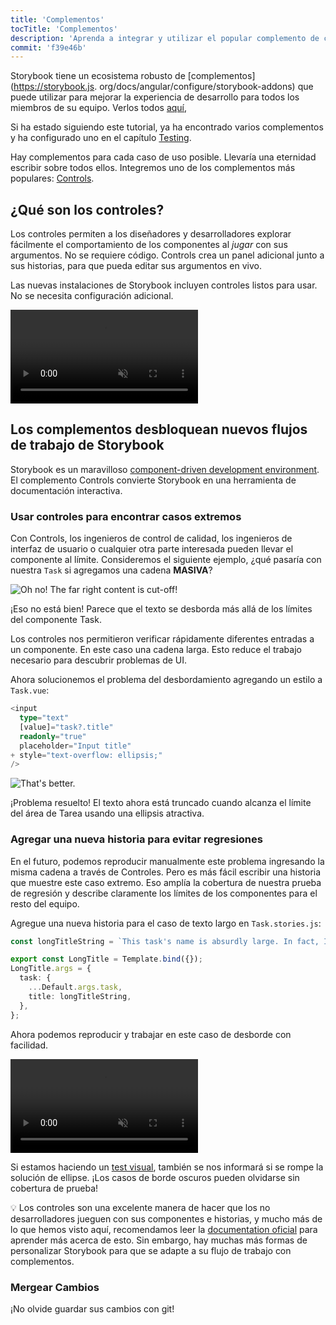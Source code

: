 ```yaml
---
title: 'Complementos'
tocTitle: 'Complementos'
description: 'Aprenda a integrar y utilizar el popular complemento de controles'
commit: 'f39e46b'
---
```


Storybook tiene un ecosistema robusto de [complementos](https://storybook.js.
org/docs/angular/configure/storybook-addons) que puede utilizar para mejorar la experiencia de desarrollo para todos
los miembros de su equipo. Verlos todos [aquí](https://storybook.js.org/addons),

Si ha estado siguiendo este tutorial, ya ha encontrado varios complementos y ha configurado uno en el capítulo [Testing](/intro-to-storybook/angular/es/test/).

Hay complementos para cada caso de uso posible. Llevaría una eternidad escribir sobre todos ellos. Integremos uno de
los complementos más populares: [Controls](https://storybook.js.org/docs/angular/essentials/controls).

## ¿Qué son los controles?

Los controles permiten a los diseñadores y desarrolladores explorar fácilmente el comportamiento de los componentes
al _jugar_ con sus argumentos. No se requiere código. Controls crea un panel adicional junto a sus historias, para
que pueda editar sus argumentos en vivo.

Las nuevas instalaciones de Storybook incluyen controles listos para usar. No se necesita configuración adicional.

<video autoPlay muted playsInline loop>
  <source
    src="/intro-to-storybook/controls-in-action.mp4"
    type="video/mp4"
  />
</video>

## Los complementos desbloquean nuevos flujos de trabajo de Storybook

Storybook es un maravilloso [component-driven development environment](https://www.componentdriven.org/). El
complemento Controls convierte Storybook en una herramienta de documentación interactiva.

### Usar controles para encontrar casos extremos

Con Controls, los ingenieros de control de calidad, los ingenieros de interfaz de usuario o cualquier otra parte
interesada pueden llevar el componente al límite. Consideremos el siguiente ejemplo, ¿qué pasaría con nuestra
`Task` si agregamos una cadena **MASIVA**?

![Oh no! The far right content is cut-off!](/intro-to-storybook/task-edge-case.png)

¡Eso no está bien! Parece que el texto se desborda más allá de los límites del componente Task.

Los controles nos permitieron verificar rápidamente diferentes entradas a un componente. En este caso una cadena
larga. Esto reduce el trabajo necesario para descubrir problemas de UI.

Ahora solucionemos el problema del desbordamiento agregando un estilo a `Task.vue`:

```diff:title=src/app/components/task.component.ts
<input
  type="text"
  [value]="task?.title"
  readonly="true"
  placeholder="Input title"
+ style="text-overflow: ellipsis;"
/>
```

![That's better.](/intro-to-storybook/edge-case-solved-with-controls.png)

¡Problema resuelto! El texto ahora está truncado cuando alcanza el límite del área de Tarea usando una ellipsis
atractiva.

### Agregar una nueva historia para evitar regresiones

En el futuro, podemos reproducir manualmente este problema ingresando la misma cadena a través de Controles. Pero es
más fácil escribir una historia que muestre este caso extremo. Eso amplía la cobertura de nuestra prueba de regresión y
describe claramente los límites de los componentes para el resto del equipo.

Agregue una nueva historia para el caso de texto largo en `Task.stories.js`:

```ts:title=src/app/components/task.stories.ts
const longTitleString = `This task's name is absurdly large. In fact, I think if I keep going I might end up with content overflow. What will happen? The star that represents a pinned task could have text overlapping. The text could cut-off abruptly when it reaches the star. I hope not!`;

export const LongTitle = Template.bind({});
LongTitle.args = {
  task: {
    ...Default.args.task,
    title: longTitleString,
  },
};
```

Ahora podemos reproducir y trabajar en este caso de desborde con facilidad.

<video autoPlay muted playsInline loop>
  <source
    src="/intro-to-storybook/task-stories-long-title.mp4"
    type="video/mp4"
  />
</video>

Si estamos haciendo un [test visual](/intro-to-storybook/angular/es/test/), también se nos informará si se rompe la
solución de ellipse. ¡Los casos de borde oscuros pueden olvidarse sin cobertura de prueba!

<div class="aside"><p>💡 Los controles son una excelente manera de hacer que los no desarrolladores jueguen con sus 
componentes e historias, y mucho más de lo que hemos visto aquí, recomendamos leer la <a href="https://storybook.js.org/docs/angular/essentials/controls">documentation oficial</a> para aprender más acerca de esto. Sin embargo, hay muchas más formas de personalizar Storybook para que se adapte a su flujo de trabajo con complementos.</div>

### Mergear Cambios

¡No olvide guardar sus cambios con git!
